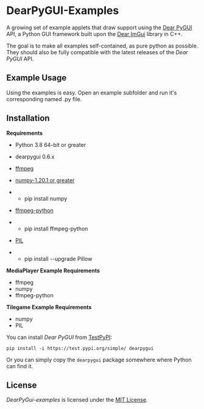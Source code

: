# DearPyGUI-Examples
A growing set of example applets that draw support using the [Dear PyGUI](https://github.com/hoffstadt/DearPyGui) API, a Python GUI framework built upon the [Dear ImGui](https://github.com/ocornut/imgui) library in C++.

The goal is to make all examples self-contained, as pure python as possible. They should also be fully compatible with the latest releases of the *Dear PyGUI* API.

## Example Usage
Using the examples is easy. Open an example subfolder and run it's corresponding named .py file.

## Installation

**Requirements**
- Python 3.8 64-bit or greater
- dearpygui 0.6.x

- [ffmpeg](https://ffmpeg.org/)
- [numpy-1.20.1 or greater](https://numpy.org/)
- - pip install numpy
- [ffmpeg-python](https://github.com/kkroening/ffmpeg-python)
- - pip install ffmpeg-python

- [PIL](https://github.com/python-pillow/Pillow)
- - pip install --upgrade Pillow

**MediaPlayer Example Requirements**
- ffmpeg
- numpy
- ffmpeg-python

**Tilegame Example Requirements**
- numpy
- PIL

You can install *Dear PyGUI* from [TestPyPI](https://test.pypi.org/project/dearpygui/):
```
pip install -i https://test.pypi.org/simple/ dearpygui
```

Or you can simply copy the `dearpygui` package somewhere where Python can find it.

## License

*DearPyGui-examples* is licensed under the [MIT License](https://github.com/Amorano/dpg-examples/blob/main/LICENSE).
